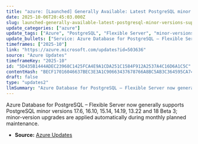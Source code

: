 ```yaml
---
title: "azure: [Launched] Generally Available: Latest PostgreSQL minor versions supported by Azure Database for PostgreSQL – Flexible Server"
date: 2025-10-06T20:45:03.000Z
slug: launched-generally-available-latest-postgresql-minor-versions-supported-by-azure-database-for-postgresql-flexible-server
update_categories: ["azure"]
update_tags: ["Azure", "PostgreSQL", "Flexible Server", "minor-versions", "maintenance", "GA", "release"]
update_bullets: ["Service: Azure Database for PostgreSQL – Flexible Server.", "Newly supported minor versions: 17.6, 16.10, 15.14, 14.19, 13.22, and 18 Beta 3.", "These minor-version upgrades are applied automatically as part of Azure's monthly planned maintenance.", "Marked as Generally Available (launched) for customers."]
timeframes: ["2025-10"]
link: "https://azure.microsoft.com/updates?id=503636"
source: "Azure Updates"
timeframeKey: "2025-10"
id: "5D435B1444ADEC23968C1425FCA4E9A1CDA251C1584F912A2537A4C16D6A1C5C"
contentHash: "BECF17016046637BEC3E3A1C90663437678766A8BC5AB3C364595CA74335DC6D"
draft: false
type: "updates2"
llmSummary: "Azure Database for PostgreSQL – Flexible Server now generally supports PostgreSQL minor versions 17.6, 16.10, 15.14, 14.19, 13.22 and 18 Beta 3; minor-version upgrades are applied automatically during monthly planned maintenance."
---
```


Azure Database for PostgreSQL – Flexible Server now generally supports PostgreSQL minor versions 17.6, 16.10, 15.14, 14.19, 13.22 and 18 Beta 3; minor-version upgrades are applied automatically during monthly planned maintenance.

- **Source:** [Azure Updates](https://azure.microsoft.com/updates?id=503636)

